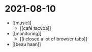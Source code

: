 # 2021-08-10

- [[music]]
  - [[café tacvba]]
- [[monitoring]]
  - [[i closed a lot of browser tabs]] 
- [[beau haan]]
